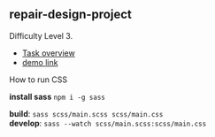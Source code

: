 ## repair-design-project  
Difficulty Level 3.  
* [Task overview](https://github.com/rolling-scopes-school/tasks/blob/master/tasks/markups/level-3/repair-design-project/repair-design-project-en.md)
* [demo link](https://vladji.github.io/repair-design-project/)

How to run CSS  

**install sass** `npm i -g sass`  

**build**: `sass scss/main.scss scss/main.css`  
**develop**: `sass --watch scss/main.scss:scss/main.css`  
